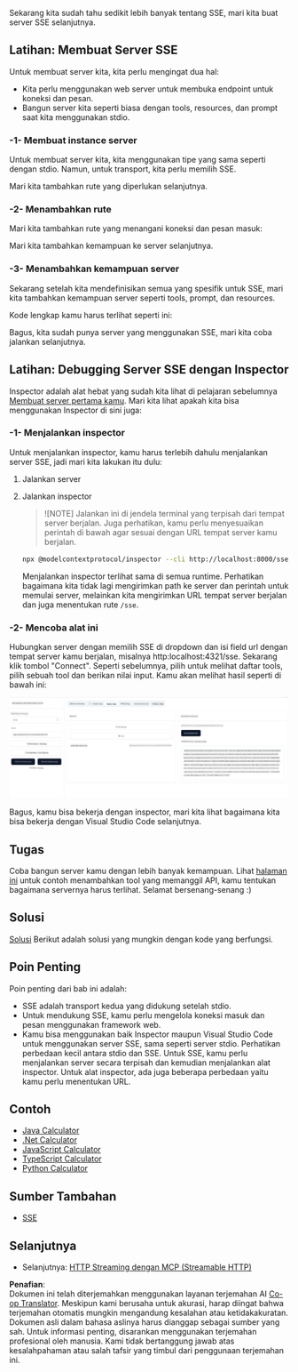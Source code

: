 <!--
CO_OP_TRANSLATOR_METADATA:
{
  "original_hash": "64645691bf0985f1760b948123edf269",
  "translation_date": "2025-06-13T10:54:25+00:00",
  "source_file": "03-GettingStarted/05-sse-server/README.md",
  "language_code": "id"
}
-->
Sekarang kita sudah tahu sedikit lebih banyak tentang SSE, mari kita buat server SSE selanjutnya.

## Latihan: Membuat Server SSE

Untuk membuat server kita, kita perlu mengingat dua hal:

- Kita perlu menggunakan web server untuk membuka endpoint untuk koneksi dan pesan.
- Bangun server kita seperti biasa dengan tools, resources, dan prompt saat kita menggunakan stdio.

### -1- Membuat instance server

Untuk membuat server kita, kita menggunakan tipe yang sama seperti dengan stdio. Namun, untuk transport, kita perlu memilih SSE.

Mari kita tambahkan rute yang diperlukan selanjutnya.

### -2- Menambahkan rute

Mari kita tambahkan rute yang menangani koneksi dan pesan masuk:

Mari kita tambahkan kemampuan ke server selanjutnya.

### -3- Menambahkan kemampuan server

Sekarang setelah kita mendefinisikan semua yang spesifik untuk SSE, mari kita tambahkan kemampuan server seperti tools, prompt, dan resources.

Kode lengkap kamu harus terlihat seperti ini:

Bagus, kita sudah punya server yang menggunakan SSE, mari kita coba jalankan selanjutnya.

## Latihan: Debugging Server SSE dengan Inspector

Inspector adalah alat hebat yang sudah kita lihat di pelajaran sebelumnya [Membuat server pertama kamu](/03-GettingStarted/01-first-server/README.md). Mari kita lihat apakah kita bisa menggunakan Inspector di sini juga:

### -1- Menjalankan inspector

Untuk menjalankan inspector, kamu harus terlebih dahulu menjalankan server SSE, jadi mari kita lakukan itu dulu:

1. Jalankan server

1. Jalankan inspector

    > ![NOTE]
    > Jalankan ini di jendela terminal yang terpisah dari tempat server berjalan. Juga perhatikan, kamu perlu menyesuaikan perintah di bawah agar sesuai dengan URL tempat server kamu berjalan.

    ```sh
    npx @modelcontextprotocol/inspector --cli http://localhost:8000/sse --method tools/list
    ```

    Menjalankan inspector terlihat sama di semua runtime. Perhatikan bagaimana kita tidak lagi mengirimkan path ke server dan perintah untuk memulai server, melainkan kita mengirimkan URL tempat server berjalan dan juga menentukan rute `/sse`.

### -2- Mencoba alat ini

Hubungkan server dengan memilih SSE di dropdown dan isi field url dengan tempat server kamu berjalan, misalnya http:localhost:4321/sse. Sekarang klik tombol "Connect". Seperti sebelumnya, pilih untuk melihat daftar tools, pilih sebuah tool dan berikan nilai input. Kamu akan melihat hasil seperti di bawah ini:

![Server SSE berjalan di inspector](../../../../translated_images/sse-inspector.d86628cc597b8fae807a31d3d6837842f5f9ee1bcc6101013fa0c709c96029ad.id.png)

Bagus, kamu bisa bekerja dengan inspector, mari kita lihat bagaimana kita bisa bekerja dengan Visual Studio Code selanjutnya.

## Tugas

Coba bangun server kamu dengan lebih banyak kemampuan. Lihat [halaman ini](https://api.chucknorris.io/) untuk contoh menambahkan tool yang memanggil API, kamu tentukan bagaimana servernya harus terlihat. Selamat bersenang-senang :)

## Solusi

[Solusi](./solution/README.md) Berikut adalah solusi yang mungkin dengan kode yang berfungsi.

## Poin Penting

Poin penting dari bab ini adalah:

- SSE adalah transport kedua yang didukung setelah stdio.
- Untuk mendukung SSE, kamu perlu mengelola koneksi masuk dan pesan menggunakan framework web.
- Kamu bisa menggunakan baik Inspector maupun Visual Studio Code untuk menggunakan server SSE, sama seperti server stdio. Perhatikan perbedaan kecil antara stdio dan SSE. Untuk SSE, kamu perlu menjalankan server secara terpisah dan kemudian menjalankan alat inspector. Untuk alat inspector, ada juga beberapa perbedaan yaitu kamu perlu menentukan URL.

## Contoh

- [Java Calculator](../samples/java/calculator/README.md)
- [.Net Calculator](../../../../03-GettingStarted/samples/csharp)
- [JavaScript Calculator](../samples/javascript/README.md)
- [TypeScript Calculator](../samples/typescript/README.md)
- [Python Calculator](../../../../03-GettingStarted/samples/python)

## Sumber Tambahan

- [SSE](https://developer.mozilla.org/en-US/docs/Web/API/Server-sent_events)

## Selanjutnya

- Selanjutnya: [HTTP Streaming dengan MCP (Streamable HTTP)](/03-GettingStarted/06-http-streaming/README.md)

**Penafian**:  
Dokumen ini telah diterjemahkan menggunakan layanan terjemahan AI [Co-op Translator](https://github.com/Azure/co-op-translator). Meskipun kami berusaha untuk akurasi, harap diingat bahwa terjemahan otomatis mungkin mengandung kesalahan atau ketidakakuratan. Dokumen asli dalam bahasa aslinya harus dianggap sebagai sumber yang sah. Untuk informasi penting, disarankan menggunakan terjemahan profesional oleh manusia. Kami tidak bertanggung jawab atas kesalahpahaman atau salah tafsir yang timbul dari penggunaan terjemahan ini.